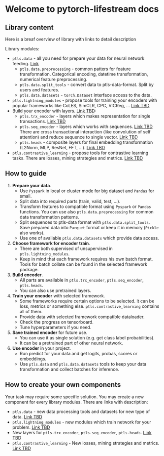 # Welcome to pytorch-lifestream docs

## Library content

Here is a breaf overview of library with links to detail description

Library modules:
 - `ptls.data` - all you need for prepare your data for neural network feeding. [Link](data_preparation.md)
   - `ptls.data.preprocessing` - common patters for feature transformation. 
   Categorical encoding, datetime transformation, numerical feature preprocessing.
   - `ptls.data.split_tools` - convert data to ptls-data-format. Split by users and features. 
   - `ptls.data.datasets` - `torch.Dataset` interface access to the data.
 - `ptls.lightning_modules` - propose tools for training your encoders with popular frameworks like 
 CoLES, SimCLR, CPC, VICReg, ... [Link TBD](#)
 - Build your encoder with layers. [Link TBD](#):
   - `ptls.trx_encoder` - layers which makes representation for single transactions. [Link TBD](#)
   - `ptls.seq_encoder` - layers which works with sequences. [Link TBD](#)
   There are cross transactional interaction (like convolution of self attention) and reduce sequence to single vector.
   [Link TBD](#)
   - `ptls.heads` - composite layers for final embedding transformation (L2Norm, MLP, ResNet, FFT, ...). [Link TBD](#)
 - `ptls.contrastive_learning` - propose tools for contrastive learning tasks.
 There are losses, mining strategies and metrics. [Link TBD](#)

## How to guide

1. **Prepare your data**.
   - Use `Pyspark` in local or cluster mode for big dataset and `Pandas` for small.
   - Split data into required parts (train, valid, test, ...).
   - Transform features to compatible format using `Pyspark` or `Pandas` functions. 
   You can use also `ptls.data.preprocessing` for common data transformation patterns.
   - Split sequences to ptls-data format with `ptls.data.split_tools`. Save prepared data into `Parquet` format or 
   keep it in memory (`Pickle` also works).
   - Use one of available `ptls.data.datasets` which provide data access.
2. **Choose framework for encoder train**.
   - There are both supervised of unsupervised in `ptls.lightning_modules`. 
   - Keep in mind that each framework requires his own batch format.
   Tools for batch collate can be found in the selected framework package.
3. **Build encoder**.
   - All parts are available in `ptls.trx_encoder`, `ptls.seq_encoder`, `ptls.heads`.
   - You can also use pretrained layers.
4. **Train your encoder** with selected framework.
   - Some frameworks require certain options to be selected. It can be loss, metrics or something else. 
   `ptls.contrastive_learning` contains all of them. 
   - Provide data with selected framework compatible dataloader. 
   - Check the progress on tensorboard.
   - Tune hyperparameters if you need.
5. **Save trained encoder** for future use.
   - You can use it as single solution (e.g. get class label probabilities).
   - It can be a pretrained part of other neural network.
6. **Use encoder** in your project.
   - Run predict for your data and get logits, probas, scores or embeddings. 
   - Use `ptls.data` and `ptls.data.datasets` tools to keep your data transformation and collect batches for inference.

## How to create your own components

Your task may require some specific solution. 
You may create a new component for every library modules. 
There are links with description:
 - `ptls.data` - new data processing tools and datasets for new type of data. [Link TBD](#)
 - `ptls.lightning_modules` - new modules which train network for your problem. [Link TBD](#)
 - New layers for `ptls.trx_encoder`, `ptls.seq_encoder`, `ptls.heads`. [Link TBD](#)
 - `ptls.contrastive_learning` - New losses, mining strategies and metrics. [Link TBD](#)
